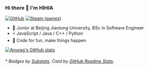 ### Hi there 👋 I'm HIHIA

[![GitHub](https://img.shields.io/badge/dynamic/json?logo=github&label=GitHub+Followers&labelColor=282c34&color=181717&query=%24.data.totalSubs&url=https%3A%2F%2Fapi.spencerwoo.com%2Fsubstats%2F%3Fsource%3Dgithub%26queryKey%3DYTGhost&longCache=true)](https://github.com/YTGhost)
[![Steam (games)](https://img.shields.io/badge/dynamic/json?logo=steam&label=Steam&labelColor=134375&suffix=+Games&color=0b1a37&query=%24.data.totalSubs&url=https%3A%2F%2Fapi.spencerwoo.com%2Fsubstats%2F%3Fsource%3DsteamGames%26queryKey%3D76561198097035806&longCache=true)](https://steamcommunity.com/profiles/76561198097035806/)
- 🏫 Junior at Beijing Jiaotong University, BSc in Software Engineer
- ⚡ JavaScript / Java / C++ / Python
- 💬 Code for fun, make things happen

[![Anurag's GitHub stats](https://github-readme-stats-blue-nu.vercel.app/api?username=YTGhost&count_private=true&show_icons=true)](https://github.com/YTGhost/github-readme-stats)

<h6>* Badges by <a href="https://github.com/spencerwooo/Substats" target="_blank">Substats</a>. Card by <a href="https://github-readme-stats.vercel.app/" target="_blank">GitHub Readme Stats</a>.</h6>
